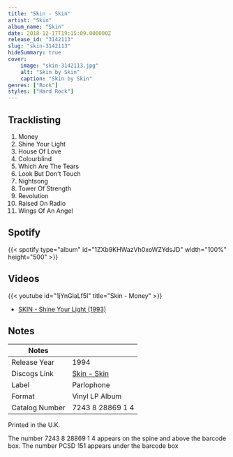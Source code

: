 ```yaml
---
title: "Skin - Skin"
artist: "Skin"
album_name: "Skin"
date: 2018-12-17T19:15:09.000000Z
release_id: "3142113"
slug: "skin-3142113"
hideSummary: true
cover:
    image: "skin-3142113.jpg"
    alt: "Skin by Skin"
    caption: "Skin by Skin"
genres: ["Rock"]
styles: ["Hard Rock"]
---
```


## Tracklisting
1. Money
2. Shine Your Light
3. House Of Love
4. Colourblind
5. Which Are The Tears
6. Look But Don't Touch
7. Nightsong
8. Tower Of Strength
9. Revolution
10. Raised On Radio
11. Wings Of An Angel


## Spotify
{{< spotify type="album" id="1ZXb9KHWazVh0xoWZYdsJD" width="100%" height="500" >}}



## Videos
{{< youtube id="1jYnGlaLf5I" title="Skin - Money" >}}
- [SKIN - Shine Your Light (1993)](https://www.youtube.com/watch?v=jkBX8h5P0No)

## Notes
| Notes          |             |
| ---------------| ----------- |
| Release Year   | 1994 |
| Discogs Link   | [Skin - Skin](https://www.discogs.com/release/3142113-Skin-Skin) |
| Label          | Parlophone |
| Format         | Vinyl LP Album |
| Catalog Number | 7243 8 28869 1 4 |

Printed in the U.K. 

The number 7243 8 28869 1 4 appears on the spine and above the barcode box. The number PCSD 151 appears under the barcode box
